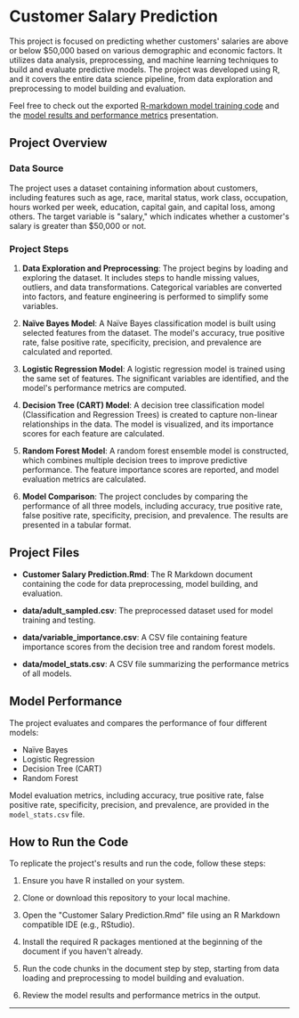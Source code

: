 # Customer Salary Prediction

This project is focused on predicting whether customers' salaries are above or below $50,000 based on various demographic and economic factors. It utilizes data analysis, preprocessing, and machine learning techniques to build and evaluate predictive models. The project was developed using R, and it covers the entire data science pipeline, from data exploration and preprocessing to model building and evaluation.

Feel free to check out the exported [R-markdown model training code](customer-salary-prediction.pdf) and the [model results and performance metrics](./presentation/salary-prediction-results.pdf) presentation.

## Project Overview

### Data Source

The project uses a dataset containing information about customers, including features such as age, race, marital status, work class, occupation, hours worked per week, education, capital gain, and capital loss, among others. The target variable is "salary," which indicates whether a customer's salary is greater than $50,000 or not.

### Project Steps

1. **Data Exploration and Preprocessing**: The project begins by loading and exploring the dataset. It includes steps to handle missing values, outliers, and data transformations. Categorical variables are converted into factors, and feature engineering is performed to simplify some variables.

2. **Naïve Bayes Model**: A Naïve Bayes classification model is built using selected features from the dataset. The model's accuracy, true positive rate, false positive rate, specificity, precision, and prevalence are calculated and reported.

3. **Logistic Regression Model**: A logistic regression model is trained using the same set of features. The significant variables are identified, and the model's performance metrics are computed.

4. **Decision Tree (CART) Model**: A decision tree classification model (Classification and Regression Trees) is created to capture non-linear relationships in the data. The model is visualized, and its importance scores for each feature are calculated.

5. **Random Forest Model**: A random forest ensemble model is constructed, which combines multiple decision trees to improve predictive performance. The feature importance scores are reported, and model evaluation metrics are calculated.

6. **Model Comparison**: The project concludes by comparing the performance of all three models, including accuracy, true positive rate, false positive rate, specificity, precision, and prevalence. The results are presented in a tabular format.

## Project Files

- **Customer Salary Prediction.Rmd**: The R Markdown document containing the code for data preprocessing, model building, and evaluation.

- **data/adult_sampled.csv**: The preprocessed dataset used for model training and testing.

- **data/variable_importance.csv**: A CSV file containing feature importance scores from the decision tree and random forest models.

- **data/model_stats.csv**: A CSV file summarizing the performance metrics of all models.

## Model Performance

The project evaluates and compares the performance of four different models:

- Naïve Bayes
- Logistic Regression
- Decision Tree (CART)
- Random Forest

Model evaluation metrics, including accuracy, true positive rate, false positive rate, specificity, precision, and prevalence, are provided in the `model_stats.csv` file.

## How to Run the Code

To replicate the project's results and run the code, follow these steps:

1. Ensure you have R installed on your system.

2. Clone or download this repository to your local machine.

3. Open the "Customer Salary Prediction.Rmd" file using an R Markdown compatible IDE (e.g., RStudio).

4. Install the required R packages mentioned at the beginning of the document if you haven't already.

5. Run the code chunks in the document step by step, starting from data loading and preprocessing to model building and evaluation.

6. Review the model results and performance metrics in the output.

---

